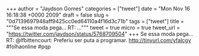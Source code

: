 
+++
author = "Jaydson Gomes"
categories = ["tweet"]
date = "Mon Nov 16 16:18:38 +0000 2009"
draft = false
slug = "0d7139697948aff9425cc0ed64110a4f16d3c71b"
tags = ["tweet"]
title = """Se essa moda pega... RT: ..."""
tweet = true
micro = true
tweet_url = "https://twitter.com/jaydson/status/5768709504"
+++
Se essa moda pega... RT: @lfbittencourt: Preferiu ser puta a programar. http://tinyurl.com/yfalcgy #folhaonline #pqp
